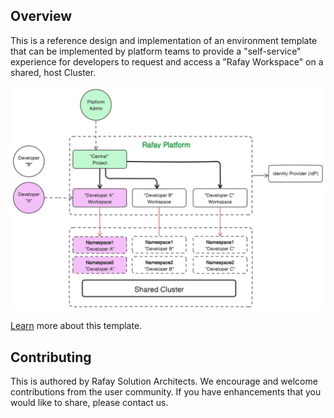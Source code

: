 ## Overview

This is a reference design and implementation of an environment template that can be implemented by platform teams to provide a "self-service" experience for developers to request and access a "Rafay Workspace" on a shared, host Cluster. 

![Architecture](architecture.png)

[Learn](https://docs.rafay.co/refarch/waas/eks/overview/) more about this template. 

## Contributing
This is authored by Rafay Solution Architects. We encourage and welcome contributions from the user community. If you have enhancements that you would like to share, please contact us. 
